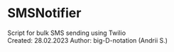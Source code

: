 # SMSNotifier
Script for bulk SMS sending using Twilio  
Created: 28.02.2023
Author: big-D-notation (Andrii S.)
